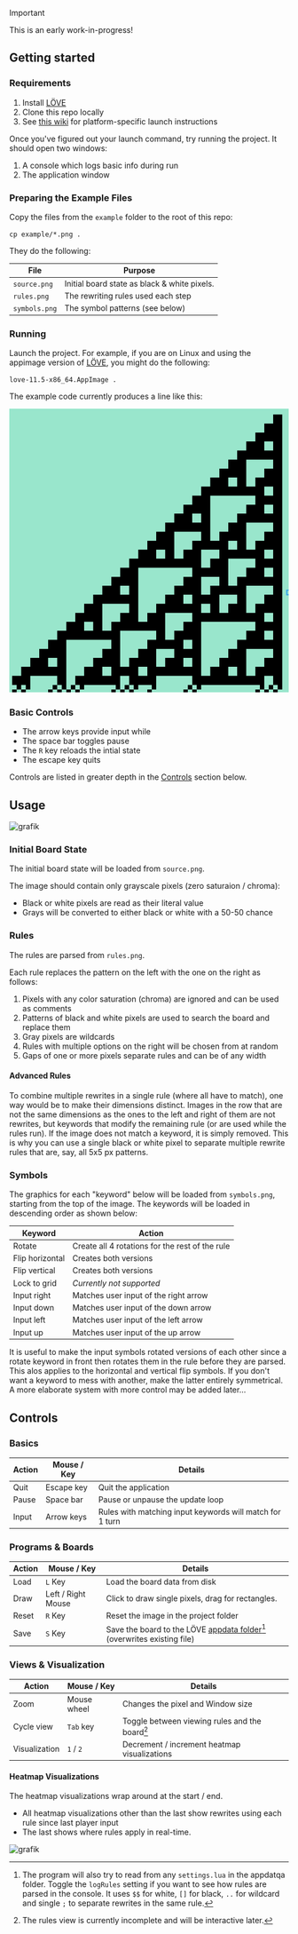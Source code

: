 
> [!IMPORTANT]
> This is an early work-in-progress!


## Getting started

### Requirements

1. Install [LÖVE][love2d]
2. Clone this repo locally
3. See [this wiki](https://love2d.org/wiki/Getting_Started) for platform-specific launch instructions

Once you've figured out your launch command, try running the project. It should open two windows:

1. A console which logs basic info during run
2. The application window

[love2d]: https://love2d.org/

### Preparing the Example Files

Copy the files from the `example` folder to the root of this repo:

```
cp example/*.png .
```

They do the following:

| File              | Purpose                                      |
|-------------------|----------------------------------------------|
| `source.png`      | Initial board state as black & white pixels. |
| `rules.png`       | The rewriting rules used each step           |
| `symbols.png`     | The symbol patterns (see below)              |

### Running

Launch the project. For example, if you are on Linux and using the appimage version of [LÖVE][love2d], you might do the following:

```
love-11.5-x86_64.AppImage .
```

The example code currently produces a line like this:

![Example pattern output](./pattern.png)

### Basic Controls

* The arrow keys provide input while
* The space bar toggles pause
* The `R` key reloads the intial state
* The escape key quits

Controls are listed in greater depth in the [Controls](#controls) section below.

## Usage

![grafik](https://github.com/user-attachments/assets/77a7406a-f3ed-44d9-8f4a-26c5661a3fcb)

### Initial Board State

The initial board state will be loaded from `source.png`.

The image should contain only grayscale pixels (zero saturaion / chroma):

* Black or white pixels are read as their literal value
* Grays will be converted to either black or white with a 50-50 chance

### Rules

The rules are parsed from `rules.png`.

Each rule replaces the pattern on the left with the one on the right as follows:

1. Pixels with any color saturation (chroma) are ignored and can be used as comments
2. Patterns of black and white pixels are used to search the board and replace them
3. Gray pixels are wildcards
4. Rules with multiple options on the right will be chosen from at random
5. Gaps of one or more pixels separate rules and can be of any width

#### Advanced Rules

To combine multiple rewrites in a single rule (where all have to match), one way would be to make their dimensions distinct.
Images in the row that are not the same dimensions as the ones to the left and right of them are not rewrites, but keywords that modify the remaining rule (or are used while the rules run). If the image does not match a keyword, it is simply removed. This is why you can use a single black or white pixel to separate multiple rewrite rules that are, say, all 5x5 px patterns.

### Symbols

The graphics for each "keyword" below will be loaded from `symbols.png`, starting from the top of the image. The keywords will be loaded in descending order as shown below:

| Keyword         | Action                                          |
|-----------------|-------------------------------------------------|
| Rotate          | Create all 4 rotations for the rest of the rule |
| Flip horizontal | Creates both versions                           |
| Flip vertical   | Creates both versions                           |
| Lock to grid    | *Currently not supported*                       |
| Input right     | Matches user input of the right arrow           |
| Input down      | Matches user input of the down arrow            |
| Input left      | Matches user input of the left arrow            |
| Input up        | Matches user input of the up arrow              |

It is useful to make the input symbols rotated versions of each other since a rotate keyword in front then rotates them in the rule before they are parsed.
This alos applies to the horizontal and vertical flip symbols. If you don't want a keyword to mess with another, make the latter entirely symmetrical. A more elaborate system with more control may be added later...

## Controls

### Basics

| Action     | Mouse / Key        | Details                                                  |
|------------|--------------------|----------------------------------------------------------|
| Quit       | Escape key         | Quit the application                                     |
| Pause      | Space bar          | Pause or unpause the update loop                         |
| Input      | Arrow keys         | Rules with matching input keywords will match for 1 turn |

### Programs & Boards

| Action     | Mouse / Key        | Details                                                                      |
|------------|--------------------|------------------------------------------------------------------------------|
| Load       | `L` Key            | Load the board data from disk                                                |
| Draw       | Left / Right Mouse | Click to draw single pixels, drag for rectangles.                            |
| Reset      | `R` Key            | Reset the image in the project folder                                        |
| Save       | `S` Key            | Save the board to the LÖVE [appdata folder][][^1] (overwrites existing file) | 

### Views & Visualization

| Action        | Mouse / Key        | Details                                        |
|---------------|--------------------|------------------------------------------------|
| Zoom          | Mouse wheel        | Changes the pixel and Window size              |
| Cycle view    | `Tab` key          | Toggle between viewing rules and the board[^2] |
| Visualization | `1` / `2`          | Decrement / increment heatmap visualizations   |

#### Heatmap Visualizations

The heatmap visualizations wrap around at the start / end.

* All heatmap visualizations other than the last show rewrites using each rule since last player input
* The last shows where rules apply in real-time. 

[^1]: The program will also try to read from any `settings.lua` in the appdatqa folder. Toggle the `logRules` setting if you want to see how rules are parsed in the console. It uses `$$` for white, `[]` for black, `..` for wildcard and single `;` to separate rewrites in the same rule.

[^2]: The rules view is currently incomplete and will be interactive later.

[appdata folder]: https://love2d.org/wiki/love.filesystem

![grafik](https://github.com/user-attachments/assets/b9c231ca-5ae1-436c-ac75-494c693f0f8c)

